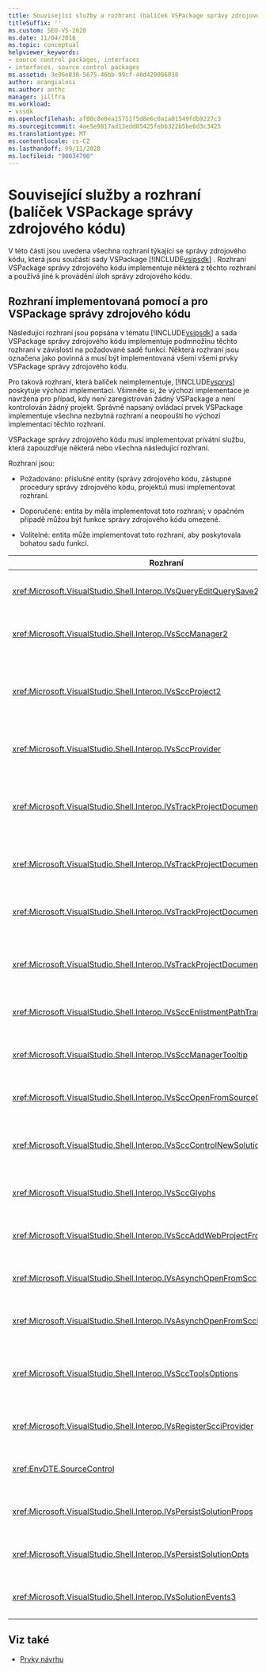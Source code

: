 ```yaml
---
title: Související služby a rozhraní (balíček VSPackage správy zdrojového kódu)
titleSuffix: ''
ms.custom: SEO-VS-2020
ms.date: 11/04/2016
ms.topic: conceptual
helpviewer_keywords:
- source control packages, interfaces
- interfaces, source control packages
ms.assetid: 3e96e838-5675-46bb-99cf-40d420086038
author: acangialosi
ms.author: anthc
manager: jillfra
ms.workload:
- vssdk
ms.openlocfilehash: af08c8e0ea15751f5d8e6c0a1a01549fdb9227c3
ms.sourcegitcommit: 4ae5e9817ad13edd05425febb322b5be6d3c3425
ms.translationtype: MT
ms.contentlocale: cs-CZ
ms.lasthandoff: 09/11/2020
ms.locfileid: "90034790"
---
```

# <a name="related-services-and-interfaces-source-control-vspackage"></a>Související služby a rozhraní (balíček VSPackage správy zdrojového kódu)

V této části jsou uvedena všechna rozhraní týkající se správy zdrojového kódu, která jsou součástí sady VSPackage [!INCLUDE[vsipsdk](../../extensibility/includes/vsipsdk_md.md)] . Rozhraní VSPackage správy zdrojového kódu implementuje některá z těchto rozhraní a používá jiné k provádění úloh správy zdrojového kódu.

## <a name="interfaces-implemented-by-and-for-source-control-vspackages"></a>Rozhraní implementovaná pomocí a pro VSPackage správy zdrojového kódu

 Následující rozhraní jsou popsána v tématu [!INCLUDE[vsipsdk](../../extensibility/includes/vsipsdk_md.md)] a sada VSPackage správy zdrojového kódu implementuje podmnožinu těchto rozhraní v závislosti na požadované sadě funkcí. Některá rozhraní jsou označena jako povinná a musí být implementovaná všemi všemi prvky VSPackage správy zdrojového kódu.

 Pro taková rozhraní, která balíček neimplementuje, [!INCLUDE[vsprvs](../../code-quality/includes/vsprvs_md.md)] poskytuje výchozí implementaci. Všimněte si, že výchozí implementace je navržena pro případ, kdy není zaregistrován žádný VSPackage a není kontrolován žádný projekt. Správně napsaný ovládací prvek VSPackage implementuje všechna nezbytná rozhraní a neopouští ho výchozí implementací těchto rozhraní.

 VSPackage správy zdrojového kódu musí implementovat privátní službu, která zapouzdřuje některá nebo všechna následující rozhraní.

 Rozhraní jsou:

- Požadováno: příslušné entity (správy zdrojového kódu, zástupné procedury správy zdrojového kódu, projektu) musí implementovat rozhraní.

- Doporučené: entita by měla implementovat toto rozhraní; v opačném případě můžou být funkce správy zdrojového kódu omezené.

- Volitelné: entita může implementovat toto rozhraní, aby poskytovala bohatou sadu funkcí.

| Rozhraní | Účel | Implementuje | Uskutečnit? |
| - | - |--------------------------|-------------|
| <xref:Microsoft.VisualStudio.Shell.Interop.IVsQueryEditQuerySave2> | Editory volají toto rozhraní před úpravou nebo uložením souboru. Prvek VSPackage správy zdrojového kódu může soubor rezervovat nebo zamítnout operaci, pokud se registrace nepovede. | VSPackage správy zdrojového kódu | Doporučeno |
| <xref:Microsoft.VisualStudio.Shell.Interop.IVsSccManager2> | Toto rozhraní poskytuje základní funkce správy zdrojového kódu pro projekty, jako je registrace a zrušení registrace projektů se správou zdrojových kódů a poskytování podpory pro základní piktogramy správy zdrojového kódu. | VSPackage správy zdrojového kódu | Vyžadováno |
| <xref:Microsoft.VisualStudio.Shell.Interop.IVsSccProject2> | Toto rozhraní se získává z rozhraní <xref:Microsoft.VisualStudio.Shell.Interop.IVsHierarchy> pomocí <xref:System.Runtime.InteropServices.Marshal.QueryInterface%2A> funkce nebo pouhým přetypováním objektu, `IVsHierarchy` který implementuje na `IVsSccProject2` . Slouží k získávání souborů pod správou zdrojových kódů v projektu nebo pro informování projektu aktuálního stavu nebo umístění správy zdrojových kódů. | Project | Vyžadováno |
| <xref:Microsoft.VisualStudio.Shell.Interop.IVsSccProvider> | Modul Integration Module používá toto rozhraní k nastavení aktuálního aktivního balíčku VSPackage. | VSPackage správy zdrojového kódu | Vyžadováno |
| <xref:Microsoft.VisualStudio.Shell.Interop.IVsTrackProjectDocuments2> | Toto rozhraní je založené na modelu předplatného. Libovolný VSPackage může signalizovat, že chce přijímat události dokumentu a že prostředí doporučuje pro události, ke kterým dochází. Je implementován a zpracováván pomocí [!INCLUDE[vsprvs](../../code-quality/includes/vsprvs_md.md)] , který zase předává události, které implementují rozhraní `IVsTrackProjectDocumentsEvents2` VSPackage. | Zástupný kód správy zdrojového kódu | Vyžadováno |
| <xref:Microsoft.VisualStudio.Shell.Interop.IVsTrackProjectDocuments3> | Toto rozhraní poskytuje dávkové zpracování, synchronizovanou operace čtení a zápisu a pokročilou `OnQueryAddFiles` metodu. | Zástupný kód správy zdrojového kódu | Vyžadováno |
| <xref:Microsoft.VisualStudio.Shell.Interop.IVsTrackProjectDocumentsEvents2> | **Průzkumník řešení** a projekty volají toto rozhraní, když jsou do projektů přidány nové soubory, nebo když jsou soubory a složky přejmenovány nebo odstraněny z projektů. Prvek VSPackage správy zdrojového kódu může rezervovat soubor projektu nebo operaci zrušit. | VSPackage správy zdrojového kódu | Doporučeno |
| <xref:Microsoft.VisualStudio.Shell.Interop.IVsTrackProjectDocumentsEvents3> | **Průzkumník řešení** a projekty volají toto rozhraní v reakci na volání metod rozhraní IVstrackProjectDocuments3. VSPackage správy zdrojového kódu může sledovat dávkové operace, synchronizované operace čtení a zápisu a pracovat s pokročilejší `OnQueryAddFiles` metodou. | VSPackage správy zdrojového kódu | Doporučeno |
| <xref:Microsoft.VisualStudio.Shell.Interop.IVsSccEnlistmentPathTranslation> | Toto rozhraní poskytuje podporu správy zařazení pro webové projekty. | VSPackage správy zdrojového kódu | Doporučeno |
| <xref:Microsoft.VisualStudio.Shell.Interop.IVsSccManagerTooltip> | Toto rozhraní se používá k načtení popisů tlačítek pro soubory se spravovanými zdroji v projektech. | VSPackage správy zdrojového kódu | Volitelné |
| <xref:Microsoft.VisualStudio.Shell.Interop.IVsSccOpenFromSourceControl> | Toto rozhraní poskytuje podporu rozšíření oboru názvů. | VSPackage správy zdrojového kódu | Volitelné |
| <xref:Microsoft.VisualStudio.Shell.Interop.IVsSccControlNewSolution> | VSPackage používá toto rozhraní k integraci rozšíření oboru názvů do dialogových oken **Nová**, **otevřít**nebo **Uložit** . V důsledku toho mohou být projekty automaticky přidány do správy zdrojového kódu při vytváření nebo přidány do správy zdrojového kódu, když je platná operace uložení. | VSPackage správy zdrojového kódu | Volitelné |
| <xref:Microsoft.VisualStudio.Shell.Interop.IVsSccGlyphs> | VSPackage používá toto rozhraní k definování dalších glyfů jako glyfy správy zdrojového kódu pro uzly v **Průzkumník řešení**. | VSPackage správy zdrojového kódu | Volitelné |
| <xref:Microsoft.VisualStudio.Shell.Interop.IVsSccAddWebProjectFromSourceControl> | Toto rozhraní používá dialogové okno **Přidat** pro webové projekty. Poskytuje metody pro procházení umístění správy zdrojových kódů a pro otevření webového projektu, který byl dříve přidán do úložiště správy zdrojového kódu v tomto umístění. | VSPackage správy zdrojového kódu | Doporučeno |
| <xref:Microsoft.VisualStudio.Shell.Interop.IVsAsynchOpenFromScc> | Toto rozhraní poskytuje podporu pro asynchronní (Background) načítání projektů ze správy zdrojového kódu. | VSPackage správy zdrojového kódu | Volitelné |
| <xref:Microsoft.VisualStudio.Shell.Interop.IVsAsynchOpenFromSccProjectEvents> | Toto rozhraní umožňuje projektům sledovat průběh asynchronního načítání iniciované <xref:Microsoft.VisualStudio.Shell.Interop.IVsAsynchOpenFromScc> . | Project | Volitelné |
| <xref:Microsoft.VisualStudio.Shell.Interop.IVsSccToolsOptions> | Toto rozhraní umožňuje integrovanému vývojovém prostředí (IDE) dotazovat se na aktivní správu zdrojového kódu. Rozhraní IDE se dotazuje na hodnotu nastavení správy zdrojového kódu, která má význam i v případě, že není zaregistrována žádná aktivní správa zdrojového kódu. Toto rozhraní je implementováno a zpracováno nástrojem [!INCLUDE[vsprvs](../../code-quality/includes/vsprvs_md.md)] . | Zástupný kód správy zdrojového kódu | Vyžadováno |
| <xref:Microsoft.VisualStudio.Shell.Interop.IVsRegisterScciProvider> | Toto rozhraní se používá při registraci balíčku VSPackage správy zdrojového kódu. | Zástupný kód správy zdrojového kódu | Vyžadováno |
| <xref:EnvDTE.SourceControl> | Toto rozhraní se používá v automatizaci. V takovém případě zpřístupňuje pouze funkce, které lze provést bez zobrazení uživatelského rozhraní. | VSPackage správy zdrojového kódu | Volitelné |
| <xref:Microsoft.VisualStudio.Shell.Interop.IVsPersistSolutionProps> | Toto rozhraní slouží k uložení nastavení správy zdrojů do souboru řešení (. sln). Mezi tato nastavení patří umístění správy zdrojových kódů a příznaky stavu správy zdrojového kódu. | VSPackage správy zdrojového kódu | Doporučeno |
| <xref:Microsoft.VisualStudio.Shell.Interop.IVsPersistSolutionOpts> | Toto rozhraní slouží k uložení nastavení správy zdrojů v souboru možností řešení (. suo). To může zahrnovat nastavení správy zdrojového kódu specifická pro uživatele, jako je například umístění zařazení aktuálního uživatele. | VSPackage správy zdrojového kódu | Doporučeno |
| <xref:Microsoft.VisualStudio.Shell.Interop.IVsSolutionEvents3> | Toto rozhraní slouží k monitorování událostí za účelem provedení operací, jako je vrácení souborů projektu před zavřením řešení nebo získání nových souborů ze správy zdrojového kódu při otevření projektu. | VSPackage správy zdrojového kódu | Doporučeno |

## <a name="see-also"></a>Viz také
- [Prvky návrhu](../../extensibility/internals/source-control-vspackage-design-elements.md)

